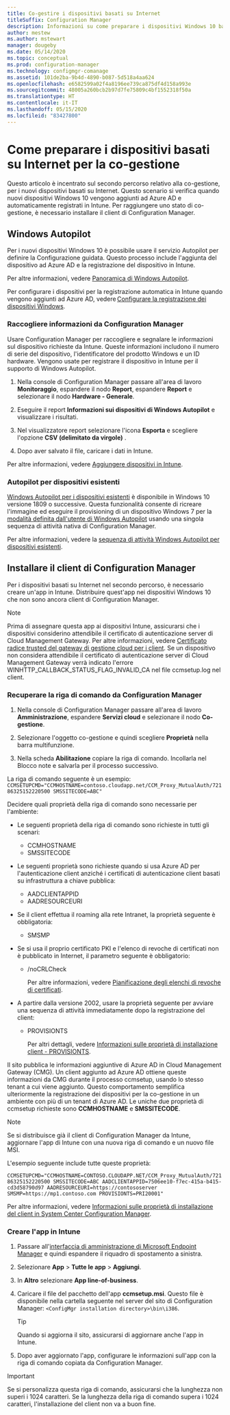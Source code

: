 ```yaml
---
title: Co-gestire i dispositivi basati su Internet
titleSuffix: Configuration Manager
description: Informazioni su come preparare i dispositivi Windows 10 basati su Internet per la co-gestione.
author: mestew
ms.author: mstewart
manager: dougeby
ms.date: 05/14/2020
ms.topic: conceptual
ms.prod: configuration-manager
ms.technology: configmgr-comanage
ms.assetid: 101de2ba-9b4d-4890-b087-5d518a4aa624
ms.openlocfilehash: e6582599a02f4a8196ee739ca875df4d158a993e
ms.sourcegitcommit: 48005a260bcb2b97d7fe75809c4bf1552318f50a
ms.translationtype: HT
ms.contentlocale: it-IT
ms.lasthandoff: 05/15/2020
ms.locfileid: "83427800"
---
```

# <a name="how-to-prepare-internet-based-devices-for-co-management"></a>Come preparare i dispositivi basati su Internet per la co-gestione

Questo articolo è incentrato sul secondo percorso relativo alla co-gestione, per i nuovi dispositivi basati su Internet. Questo scenario si verifica quando nuovi dispositivi Windows 10 vengono aggiunti ad Azure AD e automaticamente registrati in Intune. Per raggiungere uno stato di co-gestione, è necessario installare il client di Configuration Manager.  

## <a name="windows-autopilot"></a>Windows Autopilot

Per i nuovi dispositivi Windows 10 è possibile usare il servizio Autopilot per definire la Configurazione guidata. Questo processo include l'aggiunta del dispositivo ad Azure AD e la registrazione del dispositivo in Intune.  

Per altre informazioni, vedere [Panoramica di Windows Autopilot](https://docs.microsoft.com/windows/deployment/windows-autopilot/windows-autopilot).

Per configurare i dispositivi per la registrazione automatica in Intune quando vengono aggiunti ad Azure AD, vedere [Configurare la registrazione dei dispositivi Windows](https://docs.microsoft.com/intune/windows-enroll).  

### <a name="gather-information-from-configuration-manager"></a>Raccogliere informazioni da Configuration Manager

Usare Configuration Manager per raccogliere e segnalare le informazioni sul dispositivo richieste da Intune. Queste informazioni includono il numero di serie del dispositivo, l'identificatore del prodotto Windows e un ID hardware. Vengono usate per registrare il dispositivo in Intune per il supporto di Windows Autopilot.

1. Nella console di Configuration Manager passare all'area di lavoro **Monitoraggio**, espandere il nodo **Report**, espandere **Report** e selezionare il nodo **Hardware - Generale**.  

2. Eseguire il report **Informazioni sui dispositivi di Windows Autopilot** e visualizzare i risultati.  

3. Nel visualizzatore report selezionare l'icona **Esporta** e scegliere l'opzione **CSV (delimitato da virgole)** .  

4. Dopo aver salvato il file, caricare i dati in Intune.  

Per altre informazioni, vedere [Aggiungere dispositivi in Intune](https://docs.microsoft.com/intune/enrollment-autopilot#add-devices).

### <a name="autopilot-for-existing-devices"></a>Autopilot per dispositivi esistenti
<!--1358333-->

[Windows Autopilot per i dispositivi esistenti](https://techcommunity.microsoft.com/t5/Windows-IT-Pro-Blog/New-Windows-Autopilot-capabilities-and-expanded-partner-support/ba-p/260430) è disponibile in Windows 10 versione 1809 o successive. Questa funzionalità consente di ricreare l'immagine ed eseguire il provisioning di un dispositivo Windows 7 per la [modalità definita dall'utente di Windows Autopilot](https://docs.microsoft.com/windows/deployment/windows-autopilot/user-driven) usando una singola sequenza di attività nativa di Configuration Manager.

Per altre informazioni, vedere la [sequenza di attività Windows Autopilot per dispositivi esistenti](../osd/deploy-use/windows-autopilot-for-existing-devices.md).

## <a name="install-the-configuration-manager-client"></a>Installare il client di Configuration Manager

Per i dispositivi basati su Internet nel secondo percorso, è necessario creare un'app in Intune. Distribuire quest'app nei dispositivi Windows 10 che non sono ancora client di Configuration Manager.

> [!NOTE]
> Prima di assegnare questa app ai dispositivi Intune, assicurarsi che i dispositivi considerino attendibile il certificato di autenticazione server di Cloud Management Gateway. Per altre informazioni, vedere [Certificato radice trusted del gateway di gestione cloud per i client](../core/clients/manage/cmg/certificates-for-cloud-management-gateway.md#bkmk_cmgroot). Se un dispositivo non considera attendibile il certificato di autenticazione server di Cloud Management Gateway verrà indicato l'errore WINHTTP_CALLBACK_STATUS_FLAG_INVALID_CA nel file ccmsetup.log nel client.

### <a name="get-the-command-line-from-configuration-manager"></a>Recuperare la riga di comando da Configuration Manager

1. Nella console di Configuration Manager passare all'area di lavoro **Amministrazione**, espandere **Servizi cloud** e selezionare il nodo **Co-gestione**.  

2. Selezionare l'oggetto co-gestione e quindi scegliere **Proprietà** nella barra multifunzione.  

3. Nella scheda **Abilitazione** copiare la riga di comando. Incollarla nel Blocco note e salvarla per il processo successivo.  

La riga di comando seguente è un esempio: `CCMSETUPCMD="CCMHOSTNAME=contoso.cloudapp.net/CCM_Proxy_MutualAuth/72186325152220500 SMSSITECODE=ABC"`

<!--1358215-->
Decidere quali proprietà della riga di comando sono necessarie per l'ambiente:  

- Le seguenti proprietà della riga di comando sono richieste in tutti gli scenari:  
  - CCMHOSTNAME  
  - SMSSITECODE  

- Le seguenti proprietà sono richieste quando si usa Azure AD per l'autenticazione client anziché i certificati di autenticazione client basati su infrastruttura a chiave pubblica:  
  - AADCLIENTAPPID  
  - AADRESOURCEURI  

- Se il client effettua il roaming alla rete Intranet, la proprietà seguente è obbligatoria:  
  - SMSMP  

- Se si usa il proprio certificato PKI e l'elenco di revoche di certificati non è pubblicato in Internet, il parametro seguente è obbligatorio:  
  - /noCRLCheck  

    Per altre informazioni, vedere [Pianificazione degli elenchi di revoche di certificati](../core/plan-design/security/plan-for-security.md#BKMK_PlanningForCRLs).

- A partire dalla versione 2002, usare la proprietà seguente per avviare una sequenza di attività immediatamente dopo la registrazione del client:
  - PROVISIONTS

    Per altri dettagli, vedere [Informazioni sulle proprietà di installazione client - PROVISIONTS](../core/clients/deploy/about-client-installation-properties.md#provisionts).

Il sito pubblica le informazioni aggiuntive di Azure AD in Cloud Management Gateway (CMG). Un client aggiunto ad Azure AD ottiene queste informazioni da CMG durante il processo ccmsetup, usando lo stesso tenant a cui viene aggiunto. Questo comportamento semplifica ulteriormente la registrazione dei dispositivi per la co-gestione in un ambiente con più di un tenant di Azure AD. Le uniche due proprietà di ccmsetup richieste sono **CCMHOSTNAME** e **SMSSITECODE**.<!--3607731-->

> [!NOTE]
> Se si distribuisce già il client di Configuration Manager da Intune, aggiornare l'app di Intune con una nuova riga di comando e un nuovo file MSI. <!-- SCCMDocs-pr issue 3084 -->

L'esempio seguente include tutte queste proprietà:

`CCMSETUPCMD="CCMHOSTNAME=CONTOSO.CLOUDAPP.NET/CCM_Proxy_MutualAuth/72186325152220500 SMSSITECODE=ABC AADCLIENTAPPID=7506ee10-f7ec-415a-b415-cd3d58790d97 AADRESOURCEURI=https://contososerver SMSMP=https://mp1.contoso.com PROVISIONTS=PRI20001"`

Per altre informazioni, vedere [Informazioni sulle proprietà di installazione del client in System Center Configuration Manager](../core/clients/deploy/about-client-installation-properties.md).

### <a name="create-the-app-in-intune"></a>Creare l'app in Intune

1. Passare all'[interfaccia di amministrazione di Microsoft Endpoint Manager](https://endpoint.microsoft.com) e quindi espandere il riquadro di spostamento a sinistra.  

2. Selezionare **App** > **Tutte le app** > **Aggiungi**.  

3. In **Altro** selezionare **App line-of-business**.  

4. Caricare il file del pacchetto dell'app **ccmsetup.msi**. Questo file è disponibile nella cartella seguente nel server del sito di Configuration Manager: `<ConfigMgr installation directory>\bin\i386`.  

    > [!Tip]  
    > Quando si aggiorna il sito, assicurarsi di aggiornare anche l'app in Intune.  

5. Dopo aver aggiornato l'app, configurare le informazioni sull'app con la riga di comando copiata da Configuration Manager.  

> [!IMPORTANT]
> Se si personalizza questa riga di comando, assicurarsi che la lunghezza non superi i 1024 caratteri. Se la lunghezza della riga di comando supera i 1024 caratteri, l'installazione del client non va a buon fine.

